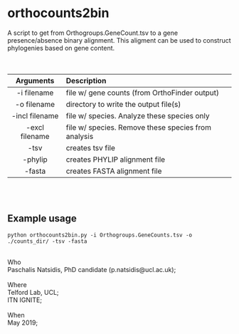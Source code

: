 # orthocounts2bin
A script to get from Orthogroups.GeneCount.tsv to a gene presence/absence binary alignment. This aligment can be used to construct phylogenies based on gene content.
<br> 
<br> 
<br> 

Arguments    |  Description             
:-------------:|:-----------------------
-i filename | file w/ gene counts (from OrthoFinder output)
-o filename | directory to write the output file(s)
-incl filename | file w/ species. Analyze these species only
-excl filename | file w/ species. Remove these species from analysis
-tsv | creates tsv file
-phylip | creates PHYLIP alignment file
-fasta | creates FASTA alignment file
<br> 
<br>  
 
## Example usage

```
python orthocounts2bin.py -i Orthogroups.GeneCounts.tsv -o ./counts_dir/ -tsv -fasta
```
 
<br>
Who<br> 
 Paschalis Natsidis, PhD candidate (p.natsidis@ucl.ac.uk); <br>
<br>
Where<br>
 Telford Lab, UCL;<br>
 ITN IGNITE; 
<br>
<br>
When<br> 
 May 2019; 
